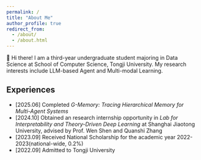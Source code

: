 ```yaml
---
permalink: /
title: "About Me"
author_profile: true
redirect_from: 
  - /about/
  - /about.html
---
```


👋 Hi there! I am a third-year undergraduate student majoring in Data Science at School of Computer Science, Tongji University. My research interests include LLM-based Agent and Multi-modal Learning.

Experiences
---
- [2025.06] Completed *G-Memory: Tracing Hierarchical Memory for Multi-Agent Systems*
- [2024.10] Obtained an research internship opportunity in *Lab for Interpretability and Theory-Driven Deep Learning* at Shanghai Jiaotong University, advised by Prof. Wen Shen and Quanshi Zhang
- [2023.09] Received National Scholarship for the academic year 2022-2023(national-wide, 0.2%) 
- [2022.09] Admitted to Tongji University
